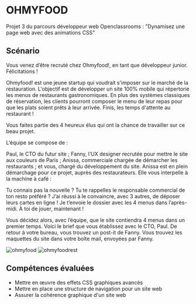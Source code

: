 # OHMYFOOD

Projet 3 du parcours développeur web Openclassrooms : "Dynamisez une page web avec des animations CSS"

## Scénario

Vous venez d’être recruté chez Ohmyfood!, en tant que développeur junior. Félicitations !

Ohmyfood! est une jeune startup qui voudrait s'imposer sur le marché de la restauration. L'objectif est de développer un site 100% mobile qui répertorie les menus de restaurants gastronomiques. En plus des systèmes classiques de réservation, les clients pourront composer le menu de leur repas pour que les plats soient prêts à leur arrivée. Finis, les temps d'attente au restaurant !

Vous faites partie des 4 heureux élus qui ont la chance de travailler sur ce beau projet.

L’équipe se compose de :

Paul, le CTO du futur site ;
Fanny, l’UX designer recrutée pour mettre le site aux couleurs de Paris ;
Anissa, commerciale chargée de démarcher les restaurants ;
et vous, chargé du développement du site.
Anissa est en plein démarchage pour ce projet, auprès des restaurateurs. Elle vous interpelle à la machine à café :

Tu connais pas la nouvelle ? Tu te rappelles le responsable commercial de ton resto préféré ? J’ai réussi à le convaincre, avec 3 autres, de déposer leurs cartes en ligne ! Je t’envoie le dossier avec les 4 menus dans l’après-midi. À toi de jouer, maintenant !

Vous décidez alors, avec l’équipe, que le site contiendra 4 menus dans un premier temps. Voici le brief que vous établissez avec le CTO, Paul.
De retour à votre bureau, vous trouvez un post-it de Fanny.
Vous trouvez les maquettes du site dans votre boîte mail, envoyées par Fanny.

![ohmyfood](https://user-images.githubusercontent.com/79422739/117824447-c9fed580-b26e-11eb-9286-f88943e497a6.png)
![ohmyfoodrest](https://user-images.githubusercontent.com/79422739/117824463-ccf9c600-b26e-11eb-920a-797b718a4c1f.png)

## Compétences évaluées
- Mettre en œuvre des effets CSS graphiques avancés
- Mettre en place une structure de navigation pour un site web
- Assurer la cohérence graphique d'un site web
